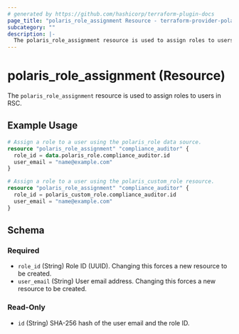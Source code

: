 ```yaml
---
# generated by https://github.com/hashicorp/terraform-plugin-docs
page_title: "polaris_role_assignment Resource - terraform-provider-polaris"
subcategory: ""
description: |-
  The polaris_role_assignment resource is used to assign roles to users in RSC.
---
```


# polaris_role_assignment (Resource)

The `polaris_role_assignment` resource is used to assign roles to users in RSC.

## Example Usage

```terraform
# Assign a role to a user using the polaris_role data source.
resource "polaris_role_assignment" "compliance_auditor" {
  role_id = data.polaris_role.compliance_auditor.id
  user_email = "name@example.com"
}

# Assign a role to a user using the polaris_custom_role resource.
resource "polaris_role_assignment" "compliance_auditor" {
  role_id = polaris_custom_role.compliance_auditor.id
  user_email = "name@example.com"
}
```

<!-- schema generated by tfplugindocs -->
## Schema

### Required

- `role_id` (String) Role ID (UUID). Changing this forces a new resource to be created.
- `user_email` (String) User email address. Changing this forces a new resource to be created.

### Read-Only

- `id` (String) SHA-256 hash of the user email and the role ID.
